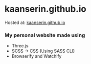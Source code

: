 # kaanserin.github.io

Hosted at: <a target="_blank" href="https://kaanserin.github.io">kaanserin.github.io</a>

<h3>My personal website made using</h3>

- Three.js
- SCSS -> CSS (Using SASS CLI)
- Browserify and Watchify
